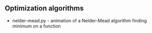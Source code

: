 ## Optimization algorithms
- nelder-mead.py - animation of a Nelder-Mead algorithm finding minimum on a function
